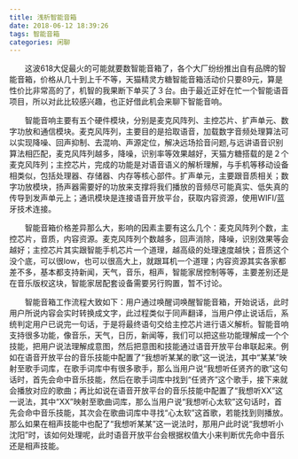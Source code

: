 ```yaml
---
title: 浅析智能音箱
date: 2018-06-12 18:39:26
tags: 智能音箱
categories: 闲聊
---
```

&emsp;&emsp;这波618大促最火的可能就要数智能音箱了，各个大厂纷纷推出自有品牌的智能音箱，价格从几十到上千不等，天猫精灵方糖智能音箱活动价只要89元，算是性价比非常高的了，机智的我果断下单买了３台。由于最近正好在忙一个智能语音项目，所以对此比较感兴趣，也正好借此机会来聊下智能音响。  
<!-- more -->  

&emsp;&emsp;智能音响主要有五个硬件模块，分别是麦克风阵列、主控芯片、扩声单元、数字功放和通信模块。麦克风阵列，主要目的是拾取语音，加载数字音频处理算法可以实现降噪、回声抑制、去混响、声源定位，解决远场拾音问题,与远讲语音识别算法相匹配，麦克风阵列越多，降噪，识别率等效果越好，天猫方糖搭载的是２个麦克风阵列；主控芯片，完成的功能是对语音语义的解析理解，与手机等移动设备相类似，包括处理器、存储器、内存等核心部件。扩声单元，主要跟音质相关；数字功放模块，扬声器需要好的功放来支撑将我们播放的音频尽可能真实、低失真的传导到发声单元上；通讯模块是连接语音开放平台，获取内容资源，使用WIFI/蓝牙技术连接。  

&emsp;&emsp;智能音箱价格差异那么大，影响的因素主要有这么几个：麦克风阵列个数，主控芯片，音质，内容资源。麦克风阵列个数越多，回声消除，降噪，识别效果等会越好；主控芯片其实跟智能手机芯片一个道理，越高级的处理速度越快；音质这个没个底，可以很low，也可以很高大上，就跟耳机一个道理；内容资源其实各家都差不多，基本都支持新闻，天气，音乐，相声，智能家居控制等等，主要差别还是在音乐版权这块，智能家居配套设备需要另行购置，暂不讨论。  

&emsp;&emsp;智能音箱工作流程大致如下：用户通过唤醒词唤醒智能音箱，开始说话，此时用户所说内容会实时转换成文字，此过程类似于同声翻译，当用户停止说话后，系统判定用户已说完一句话，于是将最终语句交给主控芯片进行语义解析。智能音响支持很多功能，像音乐，天气，日历，新闻等，我们可以把这些功能理解成一个个技能，把用户说法理解成意图，然后把意图和技能通过语音开放平台串联起来。例如在语音开放平台的音乐技能中配置了“我想听某某的歌”这一说法，其中“某某”映射至歌手词库，在歌手词库中有很多歌手，那么当用户说“我想听任贤齐的歌”这句话时，首先会命中音乐技能，然后在歌手词库中找到“任贤齐”这个歌手，接下来就会播放对应的歌曲；再比如说在语音开放平台的音乐技能中配置了“我想听XX”这一说法，其中“XX”映射至歌曲词库，那么当用户说“我想听心太软”这句话时，首先会命中音乐技能，其次会在歌曲词库中寻找“心太软”这首歌，若能找到则播放。那么如果在相声技能中也配了“我想听某某”这一说法时，那用户此时说“我想听小沈阳”时，该如何处理呢，此时语音开放平台会根据权值大小来判断优先命中音乐还是相声技能。
